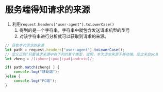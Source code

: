 # 服务端得知请求的来源

1. 利用`request.headers["user-agent"].toLowerCase()`
   1) 得到的是一个字符串，字符串中就包含发送请求机型的型号
   2) 对该字符串进行分析就可以获取到请求的来源。

```js
// 获取本次请求的来源
let path = request.headers["user-agent"].toLowerCase();
// 定义正则(只要请求来源中有下列的某个类型，说明，本次请求来源于移动端，反之来自pc端)
let zheng = /(iphone|ipod|ipad|android)/;

if( path.match(zheng) ) {
    console.log("移动端");
}else {
    console.log("PC端");
}
```